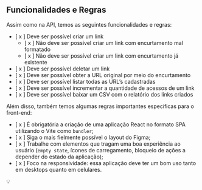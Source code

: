 ## Funcionalidades e Regras

Assim como na API, temos as seguintes funcionalidades e regras:

- [ x ]  Deve ser possível criar um link
    - [ x ]  Não deve ser possível criar um link com encurtamento mal formatado
    - [ x ]  Não deve ser possível criar um link com encurtamento já existente
- [ x ]  Deve ser possível deletar um link
- [ x ]  Deve ser possível obter a URL original por meio do encurtamento
- [ x ]  Deve ser possível listar todas as URL’s cadastradas
- [ x ]  Deve ser possível incrementar a quantidade de acessos de um link
- [ x ]  Deve ser possível baixar um CSV com o relatório dos links criados

Além disso, também temos algumas regras importantes específicas para o front-end:

- [ x ]  É obrigatória a criação de uma aplicação React no formato SPA utilizando o Vite como `bundler`;
- [ x ]  Siga o mais fielmente possível o layout do Figma;
- [ x ]  Trabalhe com elementos que tragam uma boa experiência ao usuário (`empty state`, ícones de carregamento, bloqueio de ações a depender do estado da aplicação);
- [ x ]  Foco na responsividade: essa aplicação deve ter um bom uso tanto em desktops quanto em celulares.

<aside>
💡

</aside>